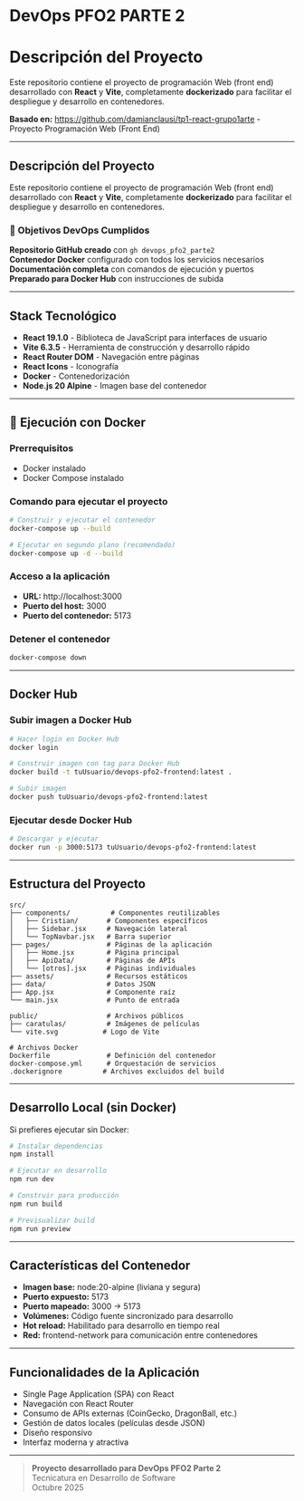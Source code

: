# DevOps PFO2 PARTE 2
# Descripción del Proyecto

Este repositorio contiene el proyecto de programación Web (front end) desarrollado con **React** y **Vite**, completamente **dockerizado** para facilitar el despliegue y desarrollo en contenedores.

**Basado en:** https://github.com/damianclausi/tp1-react-grupo1arte  - Proyecto Programación Web (Front End)


---

## Descripción del Proyecto

Este repositorio contiene el proyecto de programación Web (front end) desarrollado con **React** y **Vite**, completamente **dockerizado** para facilitar el despliegue y desarrollo en contenedores.

### 🎯 Objetivos DevOps Cumplidos

**Repositorio GitHub creado** con `gh devops_pfo2_parte2`  
**Contenedor Docker** configurado con todos los servicios necesarios  
**Documentación completa** con comandos de ejecución y puertos  
**Preparado para Docker Hub** con instrucciones de subida

---

## Stack Tecnológico

- **React 19.1.0** - Biblioteca de JavaScript para interfaces de usuario
- **Vite 6.3.5** - Herramienta de construcción y desarrollo rápido
- **React Router DOM** - Navegación entre páginas
- **React Icons** - Iconografía
- **Docker** - Contenedorización
- **Node.js 20 Alpine** - Imagen base del contenedor

---

## 🐳 Ejecución con Docker

### Prerrequisitos
- Docker instalado
- Docker Compose instalado

### Comando para ejecutar el proyecto

```bash
# Construir y ejecutar el contenedor
docker-compose up --build

# Ejecutar en segundo plano (recomendado)
docker-compose up -d --build
```

### Acceso a la aplicación

- **URL:** http://localhost:3000
- **Puerto del host:** 3000
- **Puerto del contenedor:** 5173

### Detener el contenedor

```bash
docker-compose down
```

---

## Docker Hub

### Subir imagen a Docker Hub

```bash
# Hacer login en Docker Hub
docker login

# Construir imagen con tag para Docker Hub
docker build -t tuUsuario/devops-pfo2-frontend:latest .

# Subir imagen
docker push tuUsuario/devops-pfo2-frontend:latest
```

### Ejecutar desde Docker Hub

```bash
# Descargar y ejecutar
docker run -p 3000:5173 tuUsuario/devops-pfo2-frontend:latest
```

---

## Estructura del Proyecto

```
src/
├── components/          # Componentes reutilizables
│   ├── Cristian/       # Componentes específicos
│   ├── Sidebar.jsx     # Navegación lateral
│   └── TopNavbar.jsx   # Barra superior
├── pages/              # Páginas de la aplicación
│   ├── Home.jsx        # Página principal
│   ├── ApiData/        # Páginas de APIs
│   └── [otros].jsx     # Páginas individuales
├── assets/             # Recursos estáticos
├── data/               # Datos JSON
├── App.jsx             # Componente raíz
└── main.jsx            # Punto de entrada

public/                 # Archivos públicos
├── caratulas/          # Imágenes de películas
└── vite.svg           # Logo de Vite

# Archivos Docker
Dockerfile              # Definición del contenedor
docker-compose.yml      # Orquestación de servicios
.dockerignore          # Archivos excluidos del build
```

---

## Desarrollo Local (sin Docker)

Si prefieres ejecutar sin Docker:

```bash
# Instalar dependencias
npm install

# Ejecutar en desarrollo
npm run dev

# Construir para producción
npm run build

# Previsualizar build
npm run preview
```

---

## Características del Contenedor

- **Imagen base:** node:20-alpine (liviana y segura)
- **Puerto expuesto:** 5173
- **Puerto mapeado:** 3000 → 5173
- **Volúmenes:** Código fuente sincronizado para desarrollo
- **Hot reload:** Habilitado para desarrollo en tiempo real
- **Red:** frontend-network para comunicación entre contenedores

---

## Funcionalidades de la Aplicación

-  Single Page Application (SPA) con React
-  Navegación con React Router
-  Consumo de APIs externas (CoinGecko, DragonBall, etc.)
-  Gestión de datos locales (películas desde JSON)
-  Diseño responsivo
-  Interfaz moderna y atractiva

---

> **Proyecto desarrollado para DevOps PFO2 Parte 2**  
> Tecnicatura en Desarrollo de Software  
> Octubre 2025
